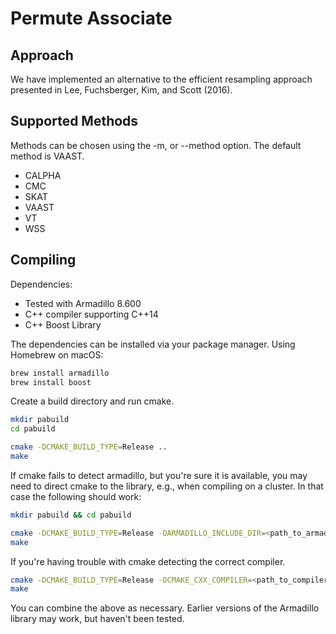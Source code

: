 # Permute Associate

## Approach

We have implemented an alternative to the efficient resampling approach
presented in Lee, Fuchsberger, Kim, and Scott (2016). 

## Supported Methods

Methods can be chosen using the -m, or --method option. The default method is 
VAAST.

- CALPHA
- CMC
- SKAT
- VAAST
- VT
- WSS

## Compiling

Dependencies: 
- Tested with Armadillo 8.600
- C++ compiler supporting C++14
- C++ Boost Library

The dependencies can be installed via your package manager. Using Homebrew on macOS:

```bash
brew install armadillo
brew install boost

```

Create a build directory and run cmake.

```bash
mkdir pabuild
cd pabuild

cmake -DCMAKE_BUILD_TYPE=Release ..
make
```

If cmake fails to detect armadillo, but you're sure it is available, you may 
need to direct cmake to the library, e.g., when compiling on a cluster. In that
case the following should work:

```bash
mkdir pabuild && cd pabuild

cmake -DCMAKE_BUILD_TYPE=Release -DARMADILLO_INCLUDE_DIR=<path_to_armadillo>/include/ -DARMADILLO_LIBRARY=<path_to_armadillo>/lib64/libarmadillo.so
make

```

If you're having trouble with cmake detecting the correct compiler.

```bash
cmake -DCMAKE_BUILD_TYPE=Release -DCMAKE_CXX_COMPILER=<path_to_compiler> ..
make

```

You can combine the above as necessary. Earlier versions of the Armadillo
library may work, but haven't been tested.
